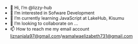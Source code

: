 - 👋 Hi, I’m @lizzy-hub
- 👀 I’m interested in Sofware Development
- 🌱 I’m currently learning JavaScript at LakeHub, Kisumu
- 💞️ I’m looking to collaborate on ...
- 📫 How to reach me my email account liznanjala97@gmail.com/wamalwaelizabeth731@gmail.com

<!---
lizzy-hub/lizzy-hub is a ✨ special ✨ repository because its `README.md` (this file) appears on your GitHub profile.
You can click the Preview link to take a look at your changes.
--->
